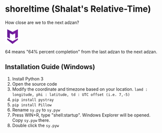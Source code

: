 # shoreltime (Shalat's Relative-Time)
How close are we to the next adzan?

![alt text](https://github.com/adam-p/markdown-here/raw/master/src/common/images/icon48.png "Logo Title Text 1")

64 means "64% percent completion" from the last adzan to the next adzan. 

## Installation Guide (Windows)
1. Install Python 3
2. Open the source code
3. Modify the coordinate and timezone based on your location.  `lamd : longitude, phi : latitude, td : UTC offset (i.e. 7,-5)` 
5. `pip install pystray`
6. `pip install Pillow`
7. Rename `sy.py` to `sy.pyw`
8. Press WIN+R, type "shell:startup". Windows Explorer will be opened. Copy `sy.pyw` there.
9. Double click the `sy.pyw`
